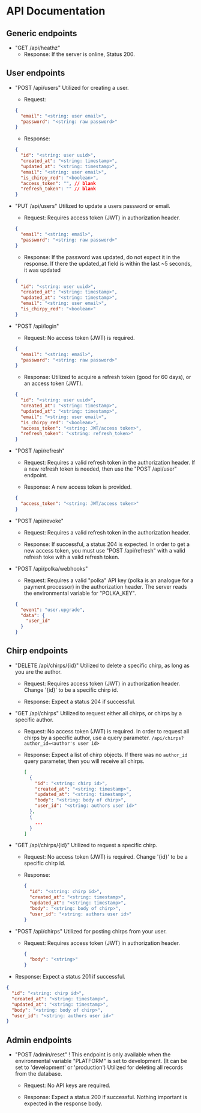 # API Documentation

## Generic endpoints

- "GET /api/heathz"
  - Response:
    If the server is online, Status 200.

## User endpoints

- "POST /api/users"
  Utilized for creating a user.

  - Request:

  ```json
  {
    "email": "<string: user email>",
    "password": "<string: raw password>"
  }
  ```

  - Response:

  ```json
  {
    "id": "<string: user uuid>",
    "created_at": "<string: timestamp>",
    "updated_at": "<string: timestamp>",
    "email": "<string: user email>",
    "is_chirpy_red": "<boolean>",
    "access_token": "", // blank
    "refresh_token": "" // blank
  }
  ```

- "PUT /api/users"
  Utilized to update a users password or email.

  - Request:
    Requires access token (JWT) in authorization header.

  ```json
  {
    "email": "<string: email>",
    "password": "<string: raw password>"
  }
  ```

  - Response:
    If the password was updated, do not expect it in the response. If there the updated_at field is within the last ~5 seconds, it was updated

  ```json
  {
    "id": "<string: user uuid>",
    "created_at": "<string: timestamp>",
    "updated_at": "<string: timestamp>",
    "email": "<string: user email>",
    "is_chirpy_red": "<boolean>"
  }
  ```

- "POST /api/login"

  - Request:
    No access token (JWT) is required.

  ```json
  {
    "email": "<string: email>",
    "password": "<string: raw password>"
  }
  ```

  - Response:
    Utilized to acquire a refresh token (good for 60 days), or an access token (JWT).

  ```json
  {
    "id": "<string: user uuid>",
    "created_at": "<string: timestamp>",
    "updated_at": "<string: timestamp>",
    "email": "<string: user email>",
    "is_chirpy_red": "<boolean>",
    "access_token": "<string: JWT/access token>",
    "refresh_token": "<string: refresh_token>"
  }
  ```

- "POST /api/refresh"

  - Request:
    Requires a valid refresh token in the authorization header. If a new refresh token is needed, then use the "POST /api/user" endpoint.

  - Response:
    A new access token is provided.

  ```json
  {
    "access_token": "<string: JWT/access token>"
  }
  ```

- "POST /api/revoke"

  - Request:
    Requires a valid refresh token in the authorization header.

  - Response:
    If successful, a status 204 is expected. In order to get a new access token, you must use "POST /api/refresh" with a valid refresh toke with a valid refresh token.

- "POST /api/polka/webhooks"

  - Request:
    Requires a valid "polka" API key (polka is an analogue for a payment processor) in the authorization header. The server reads the environmental variable for "POLKA_KEY".

  ```json
  {
    "event": "user.upgrade",
    "data": {
      "user_id"
    }
  }
  ```

## Chirp endpoints

- "DELETE /api/chirps/{id}"
  Utilized to delete a specific chirp, as long as you are the author.

  - Request:
    Requires access token (JWT) in authorization header. Change '{id}' to be a specific chirp id.

  - Response:
    Expect a status 204 if successful.

- "GET /api/chirps"
  Utilized to request either all chirps, or chirps by a specific author.

  - Request:
    No access token (JWT) is required. In order to request all chirps by a specific author, use a query parameter.
    `/api/chirps?author_id=<author's user id>`

  - Response:
    Expect a list of chirp objects. If there was no `author_id` query parameter, then you will receive all chirps.

    ```json
    [
      {
        "id": "<string: chirp id>",
        "created_at": "<string: timestamp>",
        "updated_at": "<string: timestamp>",
        "body": "<string: body of chirp>",
        "user_id": "<string: authors user id>"
      },
      {
        ...
      }
    ]
    ```

- "GET /api/chirps/{id}"
  Utilized to request a specific chirp.

  - Request:
    No access token (JWT) is required. Change '{id}' to be a specific chirp id.

  - Response:

    ```json
    {
      "id": "<string: chirp id>",
      "created_at": "<string: timestamp>",
      "updated_at": "<string: timestamp>",
      "body": "<string: body of chirp>",
      "user_id": "<string: authors user id>"
    }
    ```

- "POST /api/chirps"
  Utilized for posting chirps from your user.

  - Request:
    Requires access token (JWT) in authorization header.

    ```json
    {
      "body": "<string>"
    }
    ```

- Response:
  Expect a status 201 if successful.

```json
{
  "id": "<string: chirp id>",
  "created_at": "<string: timestamp>",
  "updated_at": "<string: timestamp>",
  "body": "<string: body of chirp>",
  "user_id": "<string: authors user id>"
}
```

## Admin endpoints

- "POST /admin/reset"
  ! This endpoint is only available when the environmental variable "PLATFORM" is set to development. (It can be set to 'development' or 'production')
  Utilized for deleting all records from the database.

  - Request:
    No API keys are required.

  - Response:
    Expect a status 200 if successful. Nothing important is expected in the response body.
